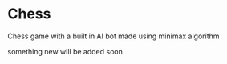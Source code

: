 # Chess
Chess game with a built in AI bot made using minimax algorithm

something new will be added soon